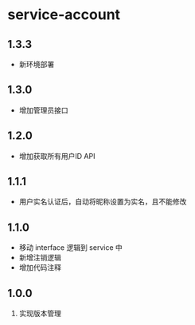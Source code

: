 # service-account

## 1.3.3
- 新环境部署

## 1.3.0
- 增加管理员接口

## 1.2.0
- 增加获取所有用户ID API

## 1.1.1
- 用户实名认证后，自动将昵称设置为实名，且不能修改


## 1.1.0
- 移动 interface 逻辑到 service 中
- 新增注销逻辑
- 增加代码注释

## 1.0.0
1. 实现版本管理
